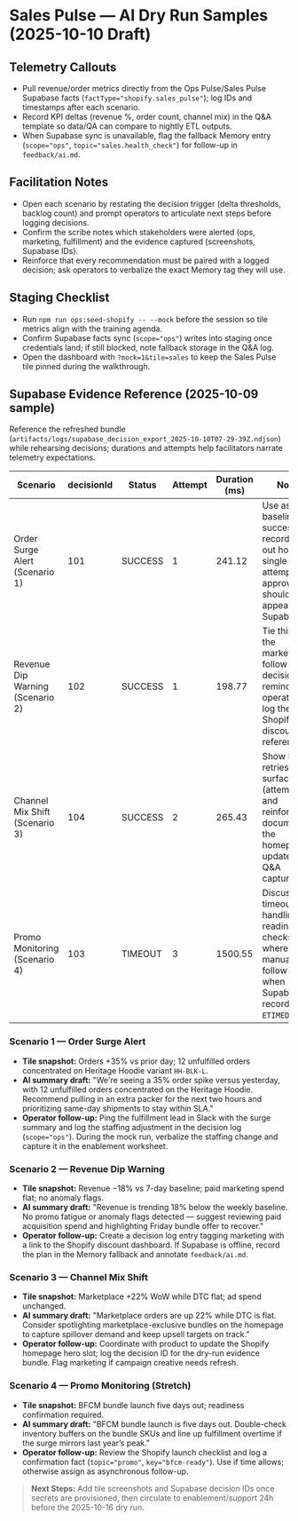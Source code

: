 # Sales Pulse — AI Dry Run Samples (2025-10-10 Draft)

## Telemetry Callouts
- Pull revenue/order metrics directly from the Ops Pulse/Sales Pulse Supabase facts (`factType="shopify.sales_pulse"`); log IDs and timestamps after each scenario.
- Record KPI deltas (revenue %, order count, channel mix) in the Q&A template so data/QA can compare to nightly ETL outputs.
- When Supabase sync is unavailable, flag the fallback Memory entry (`scope="ops"`, `topic="sales.health_check"`) for follow-up in `feedback/ai.md`.

## Facilitation Notes
- Open each scenario by restating the decision trigger (delta thresholds, backlog count) and prompt operators to articulate next steps before logging decisions.
- Confirm the scribe notes which stakeholders were alerted (ops, marketing, fulfillment) and the evidence captured (screenshots, Supabase IDs).
- Reinforce that every recommendation must be paired with a logged decision; ask operators to verbalize the exact Memory tag they will use.

## Staging Checklist
- Run `npm run ops:seed-shopify -- --mock` before the session so tile metrics align with the training agenda.
- Confirm Supabase facts sync (`scope="ops"`) writes into staging once credentials land; if still blocked, note fallback storage in the Q&A log.
- Open the dashboard with `?mock=1&tile=sales` to keep the Sales Pulse tile pinned during the walkthrough.

## Supabase Evidence Reference (2025-10-09 sample)
Reference the refreshed bundle (`artifacts/logs/supabase_decision_export_2025-10-10T07-29-39Z.ndjson`) while rehearsing decisions; durations and attempts help facilitators narrate telemetry expectations.

| Scenario | decisionId | Status | Attempt | Duration (ms) | Notes |
| --- | --- | --- | --- | --- | --- |
| Order Surge Alert (Scenario 1) | 101 | SUCCESS | 1 | 241.12 | Use as the baseline success record; call out how a single-attempt approval should appear in Supabase. |
| Revenue Dip Warning (Scenario 2) | 102 | SUCCESS | 1 | 198.77 | Tie this ID to the marketing follow-up decision and remind operators to log the Shopify discount reference. |
| Channel Mix Shift (Scenario 3) | 104 | SUCCESS | 2 | 265.43 | Show how retries surface (attempt=2) and reinforce documenting the homepage update in the Q&A capture. |
| Promo Monitoring (Scenario 4) | 103 | TIMEOUT | 3 | 1500.55 | Discuss timeout handling for readiness checks and where to log manual follow-ups when Supabase records an `ETIMEDOUT`. |

### Scenario 1 — Order Surge Alert
- **Tile snapshot:** Orders +35% vs prior day; 12 unfulfilled orders concentrated on Heritage Hoodie variant `HH-BLK-L`.
- **AI summary draft:**
  "We're seeing a 35% order spike versus yesterday, with 12 unfulfilled orders concentrated on the Heritage Hoodie. Recommend pulling in an extra packer for the next two hours and prioritizing same-day shipments to stay within SLA."
- **Operator follow-up:** Ping the fulfillment lead in Slack with the surge summary and log the staffing adjustment in the decision log (`scope="ops"`). During the mock run, verbalize the staffing change and capture it in the enablement worksheet.

### Scenario 2 — Revenue Dip Warning
- **Tile snapshot:** Revenue −18% vs 7-day baseline; paid marketing spend flat; no anomaly flags.
- **AI summary draft:**
  "Revenue is trending 18% below the weekly baseline. No promo fatigue or anomaly flags detected — suggest reviewing paid acquisition spend and highlighting Friday bundle offer to recover."
- **Operator follow-up:** Create a decision log entry tagging marketing with a link to the Shopify discount dashboard. If Supabase is offline, record the plan in the Memory fallback and annotate `feedback/ai.md`.

### Scenario 3 — Channel Mix Shift
- **Tile snapshot:** Marketplace +22% WoW while DTC flat; ad spend unchanged.
- **AI summary draft:**
  "Marketplace orders are up 22% while DTC is flat. Consider spotlighting marketplace-exclusive bundles on the homepage to capture spillover demand and keep upsell targets on track."
- **Operator follow-up:** Coordinate with product to update the Shopify homepage hero slot; log the decision ID for the dry-run evidence bundle. Flag marketing if campaign creative needs refresh.

### Scenario 4 — Promo Monitoring (Stretch)
- **Tile snapshot:** BFCM bundle launch five days out; readiness confirmation required.
- **AI summary draft:**
  "BFCM bundle launch is five days out. Double-check inventory buffers on the bundle SKUs and line up fulfillment overtime if the surge mirrors last year’s peak."
- **Operator follow-up:** Review the Shopify launch checklist and log a confirmation fact (`topic="promo"`, `key="bfcm-ready"`). Use if time allows; otherwise assign as asynchronous follow-up.

> **Next Steps:** Add tile screenshots and Supabase decision IDs once secrets are provisioned, then circulate to enablement/support 24h before the 2025-10-16 dry run.
